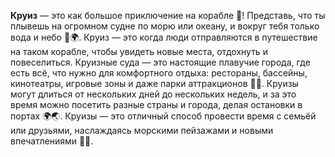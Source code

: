 **Круиз** — это как большое приключение на корабле 🚢! Представь, что ты плывешь на огромном судне по морю или океану, и вокруг тебя только вода и небо 🌊🌍. Круиз — это когда люди отправляются в путешествие на таком корабле, чтобы увидеть новые места, отдохнуть и повеселиться. Круизные суда — это настоящие плавучие города, где есть всё, что нужно для комфортного отдыха: рестораны, бассейны, кинотеатры, игровые зоны и даже парки аттракционов 🎢🎠. Круизы могут длиться от нескольких дней до нескольких недель, и за это время можно посетить разные страны и города, делая остановки в портах 🌍🌏. Круизы — это отличный способ провести время с семьёй или друзьями, наслаждаясь морскими пейзажами и новыми впечатлениями 🌅🎉.